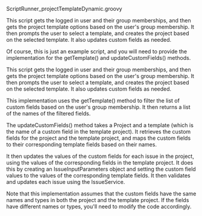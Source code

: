 ScriptRunner_projectTemplateDynamic.groovy

This script gets the logged in user and their group memberships, and then gets the project template options based on the user's group membership. It then prompts the user to select a template, and creates the project based on the selected template. It also updates custom fields as needed.

Of course, this is just an example script, and you will need to provide the implementation for the getTemplate() and updateCustomFields() methods.

This script gets the logged in user and their group memberships, and then gets the project template options based on the user's group membership. It then prompts the user to select a template, and creates the project based on the selected template. It also updates custom fields as needed.

This implementation uses the getTemplate() method to filter the list of custom fields based on the user's group membership. It then returns a list of the names of the filtered fields.

The updateCustomFields() method takes a Project and a template (which is the name of a custom field in the template project). It retrieves the custom fields for the project and the template project, and maps the custom fields to their corresponding template fields based on their names.

It then updates the values of the custom fields for each issue in the project, using the values of the corresponding fields in the template project. It does this by creating an IssueInputParameters object and setting the custom field values to the values of the corresponding template fields. It then validates and updates each issue using the IssueService.

Note that this implementation assumes that the custom fields have the same names and types in both the project and the template project. If the fields have different names or types, you'll need to modify the code accordingly.